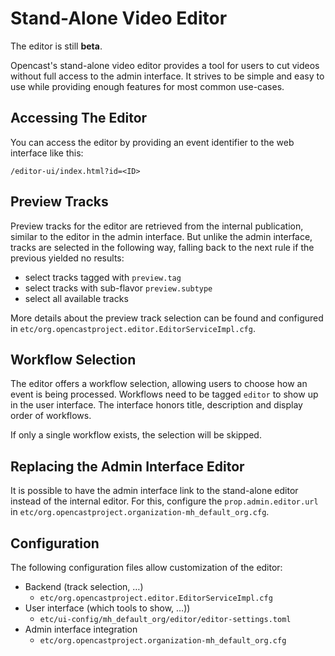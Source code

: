 Stand-Alone Video Editor
========================

<div class=warn>
The editor is still <b>beta</b>.
</div>

Opencast's stand-alone video editor provides a tool for users to cut videos without full access to the admin interface.
It strives to be simple and easy to use while providing enough features for most common use-cases.


Accessing The Editor
--------------------

You can access the editor by providing an event identifier to the web interface like this:

```
/editor-ui/index.html?id=<ID>
```


Preview Tracks
--------------

Preview tracks for the editor are retrieved from the internal publication, similar to the editor in the admin interface.
But unlike the admin interface, tracks are selected in the following way,
falling back to the next rule if the previous yielded no results:

- select tracks tagged with `preview.tag`
- select tracks with sub-flavor `preview.subtype`
- select all available tracks

More details about the preview track selection can be found and configured in
`etc/org.opencastproject.editor.EditorServiceImpl.cfg`.


Workflow Selection
------------------

The editor offers a workflow selection, allowing users to choose how an event is being processed.
Workflows need to be tagged `editor` to show up in the user interface.
The interface honors title, description and display order of workflows.

If only a single workflow exists, the selection will be skipped.


Replacing the Admin Interface Editor
------------------------------------

It is possible to have the admin interface link to the stand-alone editor instead of the internal editor.
For this, configure the `prop.admin.editor.url` in `etc/org.opencastproject.organization-mh_default_org.cfg`.


Configuration
-------------

The following configuration files allow customization of the editor:

- Backend (track selection, …)
    - `etc/org.opencastproject.editor.EditorServiceImpl.cfg`
- User interface (which tools to show, …))
    - `etc/ui-config/mh_default_org/editor/editor-settings.toml`
- Admin interface integration
    - `etc/org.opencastproject.organization-mh_default_org.cfg`
